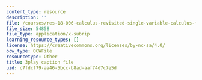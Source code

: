 ```yaml
---
content_type: resource
description: ''
file: /courses/res-18-006-calculus-revisited-single-variable-calculus-fall-2010/c7fdcf79aa465bccb8adaaf74d7c7e5d_w_JWcGLiifU.vtt
file_size: 54858
file_type: application/x-subrip
learning_resource_types: []
license: https://creativecommons.org/licenses/by-nc-sa/4.0/
ocw_type: OCWFile
resourcetype: Other
title: 3play caption file
uid: c7fdcf79-aa46-5bcc-b8ad-aaf74d7c7e5d
---
```

